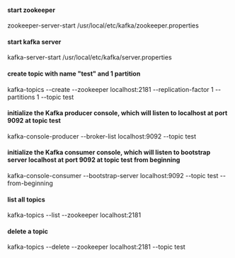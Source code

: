 #### start zookeeper
zookeeper-server-start /usr/local/etc/kafka/zookeeper.properties

#### start kafka server
kafka-server-start /usr/local/etc/kafka/server.properties

#### create topic with name "test" and 1 partition
kafka-topics --create --zookeeper localhost:2181 --replication-factor 1 --partitions 1 --topic test

#### initialize the Kafka producer console, which will listen to localhost at port 9092 at topic test
kafka-console-producer --broker-list localhost:9092 --topic test

#### initialize the Kafka consumer console, which will listen to bootstrap server localhost at port 9092 at topic test from beginning
kafka-console-consumer --bootstrap-server localhost:9092 --topic test --from-beginning


#### list all topics
kafka-topics --list --zookeeper localhost:2181   

#### delete a topic
kafka-topics --delete --zookeeper localhost:2181 --topic test
